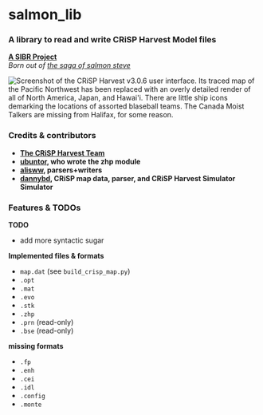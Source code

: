 # salmon_lib
### A library to read and write CRiSP Harvest Model files
**[A SIBR Project](https://sibr.dev)** <br />
*Born out of [the saga of salmon steve](https://salmon.sibr.dev/steve.html)*
<br />

![Screenshot of the CRiSP Harvest v3.0.6 user interface. Its traced map of the Pacific Northwest has been replaced with an overly detailed render of all of North America, Japan, and Hawai'i. There are little ship icons demarking the locations of assorted blaseball teams. The Canada Moist Talkers are missing from Halifax, for some reason.](https://salmon.sibr.dev/crisp_blaseball.png)


### Credits & contributors
- **[The CRiSP Harvest Team](http://www.cbr.washington.edu/analysis/archive/harvest/crispharvest)**
- **[ubuntor](https://github.com/ubuntor), who wrote the zhp module**
- **[alisww](https://github.com/alisww), parsers+writers**
- **[dannybd](https://github.com/dannybd), CRiSP map data, parser, and CRiSP Harvest Simulator Simulator**

### Features & TODOs
**TODO**
- add more syntactic sugar

**Implemented files & formats**
- `map.dat` (see `build_crisp_map.py`)
- `.opt`
- `.mat`
- `.evo`
- `.stk`
- `.zhp`
- `.prn` (read-only)
- `.bse` (read-only)

**missing formats**
- `.fp`
- `.enh`
- `.cei`
- `.idl`
- `.config`
- `.monte`
